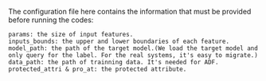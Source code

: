 The configuration file here contains the information that must be provided before running the codes:
```
params: the size of input features.
inputs_bounds: the upper and lower boundaries of each feature.
model_path: the path of the target model.(We load the target model and only query for the label. For the real systems, it's easy to migrate.)
data_path: the path of trainning data. It's needed for ADF.
protected_attri & pro_at: the protected attribute.
```
